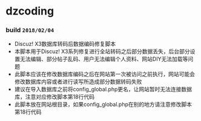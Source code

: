 # dzcoding
### build `2018/02/04` 
- Discuz! X3数据库转码后数据编码修复脚本
- 本脚本用于Discuz! X3系列修复进行全站转码之后部分数据丢失，后台部分设置无法编辑、部分帖子乱码、用户无法编辑个人资料、网站DIY无法加载等问题
- 此脚本应该在修改数据库编码之后在网站第一次被访问之前执行，网站可能会修改数据库内容或者进行读写所造成部分数据转码失败
- 建议在导入数据库之前将config_global.php更名，让网站暂时无法连接数据库，注意对应修改脚本第18行代码
- 此脚本放在网站根目录，如果config_global.php在别的地方请注意修改脚本第18行代码